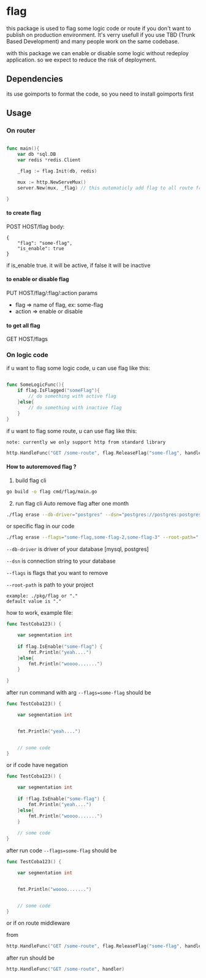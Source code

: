 # flag

this package is used to flag some logic code or route if you don't want to publish on production environment. It's verry usefull if you use TBD (Trunk Based Development) and many people work on the same codebase.

with this package we can enable or disable some logic without redeploy application. so we expect to reduce the risk of deployment.

## Dependencies
its use goimports to format the code, so you need to install goimports first

## Usage

### On router

```go

func main(){
    var db *sql.DB
    var redis *redis.Client

    _flag := flag.Init(db, redis)

    mux := http.NewServeMux()
    server.New(mux, _flag) // this outomaticly add flag to all route from flag

}
```

#### to create flag
POST HOST/flag
body:
```
{
    "flag": "some-flag",
	"is_enable": true
}
```
if is_enable true. it will be active, if false it will be inactive

#### to enable or disable flag
PUT HOST/flag/:flag/:action
params
* flag => name of flag, ex: some-flag
* action => enable or disable

#### to get all flag
GET HOST/flags


### On logic code

if u want to flag some logic code, u can use flag like this:

```go

func SomeLogicFunc(){
	if flag.IsFlagged("someFlag"){ 
		// do something with active flag
	}else{ 
		// do something with inactive flag 
	}
}
```

if u want to flag some route, u can use flag like this:

`note: currently we only support http from standard library`

```go
http.HandleFunc("GET /some-route", flag.ReleaseFlag("some-flag", handler))
```

#### How to autoremoved flag ?

1. build flag cli
``` bash 
go build -o flag cmd/flag/main.go
```

2. run flag cli
Auto remove flag after one month
```bash
./flag erase --db-driver="postgres" --dsn="postgres://postgres:postgres@localhost:5432/mydb?sslmode=disable" --root-path="."
```
or specific flag in our code
```bash
./flag erase --flags="some-flag,some-flag-2,some-flag-3" --root-path="." --db-driver="postgres" --dsn="postgres://postgres:postgres@localhost:5432/mydb?sslmode=disable"
```
`--db-driver` is driver of your database [mysql, postgres]

`--dsn` is connection string to your database

`--flags` is flags that you want to remove

`--root-path` is path to your project

    example: ./pkg/flag or "."
    default value is "."


how to work, example file:

```go
func TestCoba123() {

    var segmentation int
    
    if flag.IsEnable("some-flag") {
        fmt.Println("yeah....")
    }else{
        fmt.Println("woooo.......")
    }
    
}
```

after run command with arg `--flags=some-flag` should be
```go
func TestCoba123() {

    var segmentation int


    fmt.Println("yeah....")


    // some code
}
```

or if code have negation
``` go
func TestCoba123() {

    var segmentation int
    
    if !flag.IsEnable("some-flag") {
        fmt.Println("yeah....")
    }else{
        fmt.Println("woooo.......")
    }
    
    // some code
}
```
after run code `--flags=some-flag` should be
```go
func TestCoba123() {

    var segmentation int


    fmt.Println("woooo.......")


    // some code
}
```

or if on route middleware

from

```go
http.HandleFunc("GET /some-route", flag.ReleaseFlag("some-flag", handler))
```
after run should be
``` go 
http.HandleFunc("GET /some-route", handler)
```